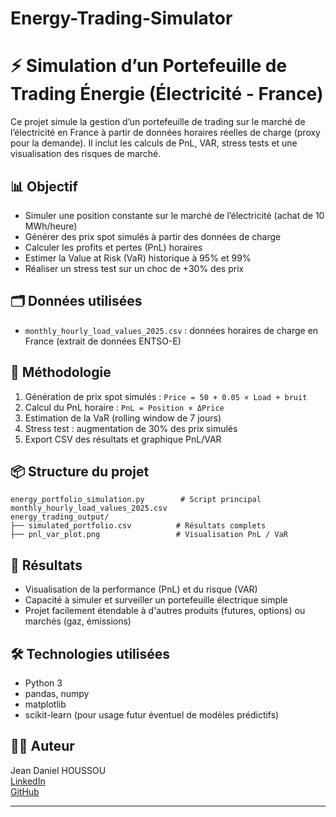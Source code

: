 # Energy-Trading-Simulator
# ⚡ Simulation d’un Portefeuille de Trading Énergie (Électricité - France)

Ce projet simule la gestion d’un portefeuille de trading sur le marché de l’électricité en France à partir de données horaires réelles de charge (proxy pour la demande). Il inclut les calculs de PnL, VAR, stress tests et une visualisation des risques de marché.

## 📊 Objectif

- Simuler une position constante sur le marché de l’électricité (achat de 10 MWh/heure)
- Générer des prix spot simulés à partir des données de charge
- Calculer les profits et pertes (PnL) horaires
- Estimer la Value at Risk (VaR) historique à 95% et 99%
- Réaliser un stress test sur un choc de +30% des prix

## 🗂 Données utilisées

- `monthly_hourly_load_values_2025.csv` : données horaires de charge en France (extrait de données ENTSO-E)

## 🧮 Méthodologie

1. Génération de prix spot simulés : `Price = 50 + 0.05 × Load + bruit`
2. Calcul du PnL horaire : `PnL = Position × ΔPrice`
3. Estimation de la VaR (rolling window de 7 jours)
4. Stress test : augmentation de 30% des prix simulés
5. Export CSV des résultats et graphique PnL/VAR

## 📦 Structure du projet

```
energy_portfolio_simulation.py        # Script principal
monthly_hourly_load_values_2025.csv 
energy_trading_output/
├── simulated_portfolio.csv          # Résultats complets
├── pnl_var_plot.png                 # Visualisation PnL / VaR
```

## 📌 Résultats

- Visualisation de la performance (PnL) et du risque (VAR)
- Capacité à simuler et surveiller un portefeuille électrique simple
- Projet facilement étendable à d'autres produits (futures, options) ou marchés (gaz, émissions)

## 🛠️ Technologies utilisées

- Python 3
- pandas, numpy
- matplotlib
- scikit-learn (pour usage futur éventuel de modèles prédictifs)

## 👨‍💻 Auteur

Jean Daniel HOUSSOU  
[LinkedIn](https://www.linkedin.com/in/jean-daniel-houssou-b56961208/)  
[GitHub](https://github.com/Jeandaniell)

---
